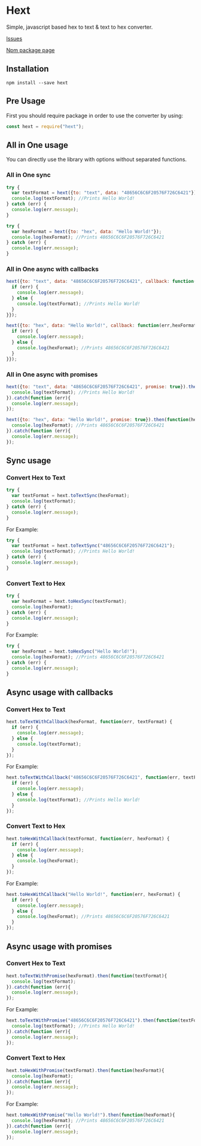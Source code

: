 # Hext
Simple, javascript based hex to text &amp; text to hex converter.

[Issues](https://github.com/umut-sahin/hext/issues)

[Npm package page](https://www.npmjs.com/package/hext)

## Installation

```
npm install --save hext
```

## Pre Usage

First you should require package in order to use the converter by using:
```javascript
const hext = require("hext");
```

## All in One usage

You can directly use the library with options without separated functions.

### All in One sync

```javascript
try {
  var textFormat = hext({to: "text", data: "48656C6C6F20576F726C6421"});
  console.log(textFormat); //Prints Hello World!
} catch (err) {
  console.log(err.message);
}
```
```javascript
try {
  var hexFormat = hext({to: "hex", data: "Hello World!"});
  console.log(hexFormat); //Prints 48656C6C6F20576F726C6421
} catch (err) {
  console.log(err.message);
}
```
### All in One async with callbacks

```javascript
hext({to: "text", data: "48656C6C6F20576F726C6421", callback: function(err,textFormat){
  if (err) {
    console.log(err.message);
  } else {
    console.log(textFormat); //Prints Hello World!
  }
}});
```
```javascript
hext({to: "hex", data: "Hello World!", callback: function(err,hexFormat){
  if (err) {
    console.log(err.message);
  } else {
    console.log(hexFormat); //Prints 48656C6C6F20576F726C6421
  }
}});
```

### All in One async with promises

```javascript
hext({to: "text", data: "48656C6C6F20576F726C6421", promise: true}).then(function(textFormat){
  console.log(textFormat); //Prints Hello World!
}).catch(function (err){
  console.log(err.message);
});
```
```javascript
hext({to: "hex", data: "Hello World!", promise: true}).then(function(hexFormat){
  console.log(hexFormat); //Prints 48656C6C6F20576F726C6421
}).catch(function (err){
  console.log(err.message);
});
```

## Sync usage

### Convert Hex to Text

```javascript
try {
  var textFormat = hext.toTextSync(hexFormat);
  console.log(textFormat);
} catch (err) {
  console.log(err.message);
}
```

For Example:
```javascript
try {
  var textFormat = hext.toTextSync("48656C6C6F20576F726C6421");
  console.log(textFormat); //Prints Hello World!
} catch (err) {
  console.log(err.message);
}
```

### Convert Text to Hex

```javascript
try {
  var hexFormat = hext.toHexSync(textFormat);
  console.log(hexFormat);
} catch (err) {
  console.log(err.message);
}
```

For Example:
```javascript
try {
  var hexFormat = hext.toHexSync("Hello World!");
  console.log(hexFormat); //Prints 48656C6C6F20576F726C6421
} catch (err) {
  console.log(err.message);
}
```

## Async usage with callbacks

### Convert Hex to Text

```javascript
hext.toTextWithCallback(hexFormat, function(err, textFormat) {
  if (err) {
    console.log(err.message);
  } else {
    console.log(textFormat);
  }
});
```

For Example:
```javascript
hext.toTextWithCallback("48656C6C6F20576F726C6421", function(err, textFormat) {
  if (err) {
    console.log(err.message);
  } else {
    console.log(textFormat); //Prints Hello World!
  }
});
```

### Convert Text to Hex

```javascript
hext.toHexWithCallback(textFormat, function(err, hexFormat) {
  if (err) {
    console.log(err.message);
  } else {
    console.log(hexFormat);
  }
});
```

For Example:
```javascript
hext.toHexWithCallback("Hello World!", function(err, hexFormat) {
  if (err) {
    console.log(err.message);
  } else {
    console.log(hexFormat); //Prints 48656C6C6F20576F726C6421
  }
});
```

## Async usage with promises

### Convert Hex to Text

```javascript
hext.toTextWithPromise(hexFormat).then(function(textFormat){
  console.log(textFormat);
}).catch(function (err){
  console.log(err.message);
});
```

For Example:
```javascript
hext.toTextWithPromise("48656C6C6F20576F726C6421").then(function(textFormat){
  console.log(textFormat); //Prints Hello World!
}).catch(function (err){
  console.log(err.message);
});
```

### Convert Text to Hex

```javascript
hext.toHexWithPromise(textFormat).then(function(hexFormat){
  console.log(hexFormat);
}).catch(function (err){
  console.log(err.message);
});
```

For Example:
```javascript
hext.toHexWithPromise("Hello World!").then(function(hexFormat){
  console.log(hexFormat); //Prints 48656C6C6F20576F726C6421
}).catch(function (err){
  console.log(err.message);
});
```
